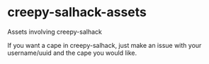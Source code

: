 # creepy-salhack-assets
Assets involving creepy-salhack

If you want a cape in creepy-salhack, just make an issue with your username/uuid and the cape you would like.
